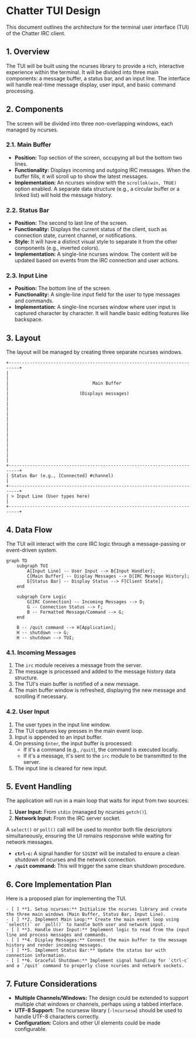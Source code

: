 # Chatter TUI Design

This document outlines the architecture for the terminal user interface (TUI) of the Chatter IRC client.

## 1. Overview

The TUI will be built using the ncurses library to provide a rich, interactive experience within the terminal. It will be divided into three main components: a message buffer, a status bar, and an input line. The interface will handle real-time message display, user input, and basic command processing.

## 2. Components

The screen will be divided into three non-overlapping windows, each managed by ncurses.

### 2.1. Main Buffer

*   **Position:** Top section of the screen, occupying all but the bottom two lines.
*   **Functionality:** Displays incoming and outgoing IRC messages. When the buffer fills, it will scroll up to show the latest messages.
*   **Implementation:** An ncurses window with the `scrollok(win, TRUE)` option enabled. A separate data structure (e.g., a circular buffer or a linked list) will hold the message history.

### 2.2. Status Bar

*   **Position:** The second to last line of the screen.
*   **Functionality:** Displays the current status of the client, such as connection state, current channel, or notifications.
*   **Style:** It will have a distinct visual style to separate it from the other components (e.g., inverted colors).
*   **Implementation:** A single-line ncurses window. The content will be updated based on events from the IRC connection and user actions.

### 2.3. Input Line

*   **Position:** The bottom line of the screen.
*   **Functionality:** A single-line input field for the user to type messages and commands.
*   **Implementation:** A single-line ncurses window where user input is captured character by character. It will handle basic editing features like backspace.

## 3. Layout

The layout will be managed by creating three separate ncurses windows.

```
+--------------------------------------------------------------------------+
|                                                                          |
|                                Main Buffer                               |
|                           (Displays messages)                            |
|                                                                          |
|                                                                          |
|                                                                          |
|                                                                          |
|                                                                          |
|                                                                          |
+--------------------------------------------------------------------------+
| Status Bar (e.g., [Connected] #channel)                                  |
+--------------------------------------------------------------------------+
| > Input Line (User types here)                                           |
+--------------------------------------------------------------------------+
```

## 4. Data Flow

The TUI will interact with the core IRC logic through a message-passing or event-driven system.

```mermaid
graph TD
    subgraph TUI
        A[Input Line] -- User Input --> B{Input Handler};
        C[Main Buffer] -- Display Messages --> D[IRC Message History];
        E[Status Bar] -- Display Status --> F[Client State];
    end

    subgraph Core Logic
        G[IRC Connection] -- Incoming Messages --> D;
        G -- Connection Status --> F;
        B -- Formatted Message/Command --> G;
    end

    B -- /quit command --> H[Application];
    H -- shutdown --> G;
    H -- shutdown --> TUI;
```

### 4.1. Incoming Messages

1.  The `irc` module receives a message from the server.
2.  The message is processed and added to the message history data structure.
3.  The TUI's main buffer is notified of a new message.
4.  The main buffer window is refreshed, displaying the new message and scrolling if necessary.

### 4.2. User Input

1.  The user types in the input line window.
2.  The TUI captures key presses in the main event loop.
3.  Input is appended to an input buffer.
4.  On pressing `Enter`, the input buffer is processed:
    *   If it's a command (e.g., `/quit`), the command is executed locally.
    *   If it's a message, it's sent to the `irc` module to be transmitted to the server.
5.  The input line is cleared for new input.

## 5. Event Handling

The application will run in a main loop that waits for input from two sources:
1.  **User Input:** From `stdin` (managed by ncurses `getch()`).
2.  **Network Input:** From the IRC server socket.

A `select()` or `poll()` call will be used to monitor both file descriptors simultaneously, ensuring the UI remains responsive while waiting for network messages.

*   **`ctrl-c`:** A signal handler for `SIGINT` will be installed to ensure a clean shutdown of ncurses and the network connection.
*   **`/quit` command:** This will trigger the same clean shutdown procedure.

## 6. Core Implementation Plan

Here is a proposed plan for implementing the TUI.

```
- [ ] **1. Setup ncurses:** Initialize the ncurses library and create the three main windows (Main Buffer, Status Bar, Input Line).
- [ ] **2. Implement Main Loop:** Create the main event loop using `select()` or `poll()` to handle both user and network input.
- [ ] **3. Handle User Input:** Implement logic to read from the input line and process messages and commands.
- [ ] **4. Display Messages:** Connect the main buffer to the message history and render incoming messages.
- [ ] **5. Implement Status Bar:** Update the status bar with connection information.
- [ ] **6. Graceful Shutdown:** Implement signal handling for `ctrl-c` and a `/quit` command to properly close ncurses and network sockets.
```

## 7. Future Considerations

*   **Multiple Channels/Windows:** The design could be extended to support multiple chat windows or channels, perhaps using a tabbed interface.
*   **UTF-8 Support:** The ncursesw library (`-lncursesw`) should be used to handle UTF-8 characters correctly.
*   **Configuration:** Colors and other UI elements could be made configurable.